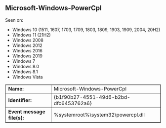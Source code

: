 ## Microsoft-Windows-PowerCpl

Seen on:
* Windows 10 (1511, 1607, 1703, 1709, 1803, 1809, 1903, 1909, 2004, 20H2)
* Windows 11 (21H2)
* Windows 2008
* Windows 2012
* Windows 2016
* Windows 2019
* Windows 7
* Windows 8.0
* Windows 8.1
* Windows Vista

<table border="1" class="docutils">
  <tbody>
    <tr>
      <td><b>Name:</b></td>
      <td>Microsoft-Windows-PowerCpl</td>
    </tr>
    <tr>
      <td><b>Identifier:</b></td>
      <td>{b1f90b27-4551-49d6-b2bd-dfc6453762a6}</td>
    </tr>
    <tr>
      <td><b>Event message file(s):</b></td>
      <td>%systemroot%\system32\powercpl.dll</td>
    </tr>
  </tbody>
</table>

&nbsp;


